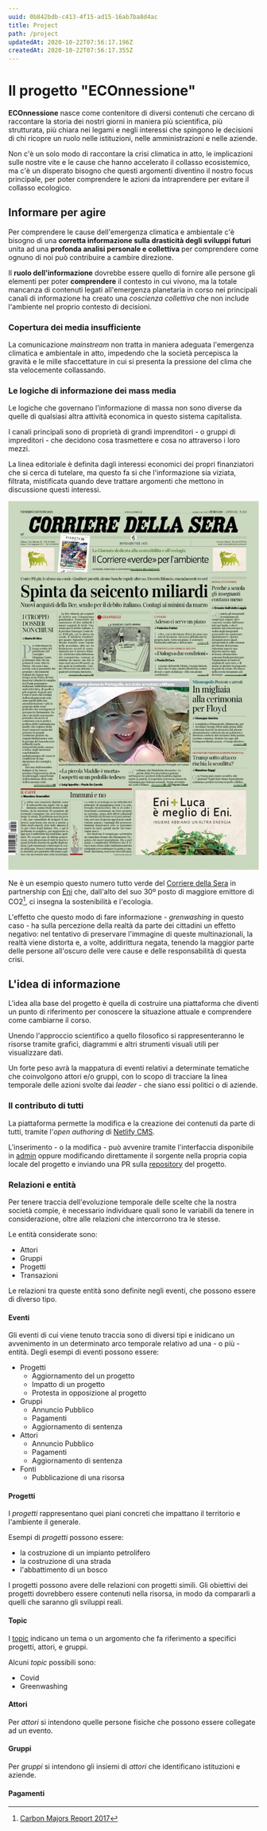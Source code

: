 ```yaml
---
uuid: 0b842bdb-c413-4f15-ad15-16ab7ba8d4ac
title: Project
path: /project
updatedAt: 2020-10-22T07:56:17.196Z
createdAt: 2020-10-22T07:56:17.355Z
---
```


<FullSizeSection id="the-project">

# Il progetto "ECOnnessione"

**ECOnnessione** nasce come contenitore di diversi contenuti che cercano di raccontare la storia dei nostri giorni in maniera più scientifica, più strutturata, più chiara nei legami e negli interessi che spingono le decisioni di chi ricopre un ruolo nelle istituzioni, nelle amministrazioni e nelle aziende.

Non c'è un solo modo di raccontare la crisi climatica in atto, le implicazioni sulle nostre vite e le cause che hanno accelerato il collasso ecosistemico, ma c'è un disperato bisogno che questi argomenti diventino il nostro focus principale, per poter comprendere le azioni da intraprendere per evitare il collasso ecologico.

</FullSizeSection>

<FullSizeSection id="intro">

## Informare per agire

Per comprendere le cause dell'emergenza climatica e ambientale c'è bisogno di una **corretta informazione sulla drasticità degli sviluppi futuri** unita ad una **profonda analisi personale e collettiva** per comprendere come ognuno di noi può contribuire a cambire direzione.

Il **ruolo dell'informazione** dovrebbe essere quello di fornire alle persone gli elementi per poter **comprendere** il contesto in cui vivono, ma la totale mancanza di contenuti legati all'emergenza planetaria in corso nei principali canali di informazione ha creato una *coscienza collettiva* che non include l'ambiente nel proprio contesto di decisioni.

</FullSizeSection>

<FullSizeSection id="the-problem">

### Copertura dei media insufficiente

La comunicazione *mainstream* non tratta in maniera adeguata l'emergenza climatica e ambientale in atto, impedendo che la società percepisca la gravità e le mille sfaccettature in cui si presenta la pressione del clima che sta velocemente collassando.

### Le logiche di informazione dei mass media

Le logiche che governano l'informazione di massa non sono diverse da quelle di qualsiasi altra attività economica in questo sistema capitalista.

I canali principali sono di proprietà di grandi imprenditori - o gruppi di impreditori - che decidono cosa trasmettere e cosa no attraverso i loro mezzi.

La linea editoriale è definita dagli interessi economici dei propri finanziatori che si cerca di tutelare, ma questo fa si che l'informazione sia viziata, filtrata, mistificata quando deve trattare argomenti che mettono in discussione questi interessi.

![Il Corriere "verde" di venerdì 5 giugno](../../static/media/events/uncategorized/83ce81e0-d73c-11ea-b4bc-0fc1127c8adc/bispensiero..jpg)

Ne è un esempio questo numero tutto verde del [Corriere della Sera](/groups/ff477d30-d742-11ea-accf-91b459e4aeb4) in partnership con [Eni](/groups/0b36e8b0-d743-11ea-accf-91b459e4aeb4) che, dall'alto del suo 30º posto di maggiore emittore di CO2[^carbon-major-report], ci insegna la sostenibilità e l'ecologia.

L'effetto che questo modo di fare informazione - *grenwashing* in questo caso - ha sulla percezione della realtà da parte dei cittadini un effetto negativo: nel tentativo di preservare l'immagine di queste multinazionali, la realtà viene distorta e, a volte, addirittura negata, tenendo la maggior parte delle persone all'oscuro delle vere cause e delle responsabilità di questa crisi.


[^carbon-major-report]: [Carbon Majors Report 2017](../../static/media/pdf/Carbon-Majors-Report-2017.pdf)

</FullSizeSection>

<FullSizeSection id="lidea-di-informazione">

## L'idea di informazione

L'idea alla base del progetto è quella di costruire una piattaforma che diventi un punto di riferimento per conoscere la situazione attuale e comprendere come cambiarne il corso.

Unendo l'approccio scientifico a quello filosofico si rappresenteranno le risorse tramite grafici, diagrammi e altri strumenti visuali utili per visualizzare dati.

Un forte peso avrà la mappatura di eventi relativi a determinate tematiche che coinvolgono attori e/o gruppi, con lo scopo di tracciare la linea temporale delle azioni svolte dai *leader* - che siano essi politici o di aziende.

</FullSizeSection>

<FullSizeSection id="il-contributo-di-tutti">

### Il contributo di tutti

La piattaforma permette la modifica e la creazione dei contenuti da parte di tutti, tramite l'*open authoring* di [Netlify CMS](https://www.netlifycms.org/docs/open-authoring/#header).

L'inserimento - o la modifica - può avvenire tramite l'interfaccia disponibile in [admin](/admin/) oppure modificando direttamente il sorgente nella propria copia locale del progetto e inviando una PR sulla [repository](https://github.com/ascariandrea/econnessione) del progetto.

</FullSizeSection>

<FullSizeSection id="timelines">

### Relazioni e entità

Per tenere traccia dell'evoluzione temporale delle scelte che la nostra società compie, è necessario individuare quali sono le variabili da tenere in considerazione, oltre alle relazioni che intercorrono tra le stesse.

Le entità considerate sono:
- Attori
- Gruppi
- Progetti
- Transazioni

Le relazioni tra queste entità sono definite negli eventi, che possono essere di diverso tipo.

#### Eventi

<EventSliderExample />

Gli eventi di cui viene tenuto traccia sono di diversi tipi e inidicano un avvenimento in un determinato arco temporale relativo ad una - o più - entità.
Degli esempi di eventi possono essere:

- Progetti
  - Aggiornamento del un progetto
  - Impatto di un progetto
  - Protesta in opposizione al progetto
- Gruppi
  - Annuncio Pubblico
  - Pagamenti
  - Aggiornamento di sentenza
- Attori
  - Annuncio Pubblico
  - Pagamenti
  - Aggiornamento di sentenza
- Fonti
  - Pubblicazione di una risorsa

#### Progetti

<ProjectPageContentExample />

I _progetti_ rappresentano quei piani concreti che impattano il territorio e l'ambiente il generale.

Esempi di _progetti_ possono essere:
- la costruzione di un impianto petrolifero
- la costruzione di una strada
- l'abbattimento di un bosco

I progetti possono avere delle relazioni con progetti simili.
Gli obiettivi dei progetti dovrebbero essere contenuti nella risorsa, in modo da compararli a quelli che saranno gli sviluppi reali.

#### Topic

<TopicPageContentExample />

I [topic](/topics) indicano un tema o un argomento che fa riferimento a specifici progetti, attori, e gruppi.

Alcuni _topic_ possibili sono: 
- Covid
- Greenwashing


#### Attori

<ActorPageContentExample />

Per *attori* si intendono quelle persone fisiche che possono essere collegate ad un evento.

#### Gruppi

<GroupPageContentExample />

Per *gruppi* si intendono gli insiemi di *attori* che identificano istituzioni e aziende.

#### Pagamenti

</FullSizeSection>
